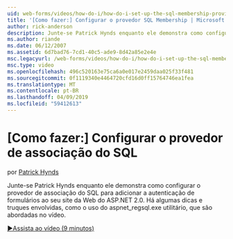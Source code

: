 ```yaml
---
uid: web-forms/videos/how-do-i/how-do-i-set-up-the-sql-membership-provider
title: '[Como fazer:] Configurar o provedor SQL Membership | Microsoft Docs'
author: rick-anderson
description: Junte-se Patrick Hynds enquanto ele demonstra como configurar o provedor de associação do SQL para adicionar a autenticação de formulários ao seu site da Web do ASP.NET 2.0. Existem alguns dica...
ms.author: riande
ms.date: 06/12/2007
ms.assetid: 6d7bad76-7cd1-40c5-ade9-8d42a85e2e4e
msc.legacyurl: /web-forms/videos/how-do-i/how-do-i-set-up-the-sql-membership-provider
msc.type: video
ms.openlocfilehash: 496c520163e75ca6a0e017e2459daa025f33f481
ms.sourcegitcommit: 0f1119340e4464720cfd16d0ff15764746ea1fea
ms.translationtype: MT
ms.contentlocale: pt-BR
ms.lasthandoff: 04/09/2019
ms.locfileid: "59412613"
---
```

# <a name="how-do-i-set-up-the-sql-membership-provider"></a>[Como fazer:] Configurar o provedor de associação do SQL

por [Patrick Hynds](https://twitter.com/patrickhynds)

Junte-se Patrick Hynds enquanto ele demonstra como configurar o provedor de associação do SQL para adicionar a autenticação de formulários ao seu site da Web do ASP.NET 2.0. Há algumas dicas e truques envolvidas, como o uso do aspnet\_regsql.exe utilitário, que são abordadas no vídeo.

[&#9654;Assista ao vídeo (9 minutos)](https://channel9.msdn.com/Blogs/ASP-NET-Site-Videos/how-do-i-set-up-the-sql-membership-provider)
